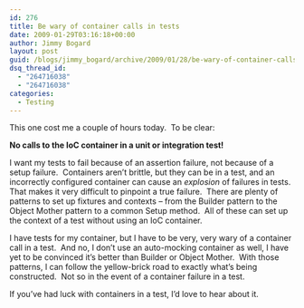 ```yaml
---
id: 276
title: Be wary of container calls in tests
date: 2009-01-29T03:16:18+00:00
author: Jimmy Bogard
layout: post
guid: /blogs/jimmy_bogard/archive/2009/01/28/be-wary-of-container-calls-in-tests.aspx
dsq_thread_id:
  - "264716038"
  - "264716038"
categories:
  - Testing
---
```

This one cost me a couple of hours today.&#160; To be clear:

**No calls to the IoC container in a unit or integration test!**

I want my tests to fail because of an assertion failure, not because of a setup failure.&#160; Containers aren’t brittle, but they can be in a test, and an incorrectly configured container can cause an _explosion_ of failures in tests.&#160; That makes it very difficult to pinpoint a true failure.&#160; There are plenty of patterns to set up fixtures and contexts – from the Builder pattern to the Object Mother pattern to a common Setup method.&#160; All of these can set up the context of a test without using an IoC container.

I have tests for my container, but I have to be very, very wary of a container call in a test.&#160; And no, I don’t use an auto-mocking container as well, I have yet to be convinced it’s better than Builder or Object Mother.&#160; With those patterns, I can follow the yellow-brick road to exactly what’s being constructed.&#160; Not so in the event of a container failure in a test.

If you’ve had luck with containers in a test, I’d love to hear about it.